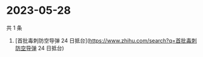 # 2023-05-28

共 1 条

<!-- BEGIN ZHIHUSEARCH -->
<!-- 最后更新时间 Sun May 28 2023 07:06:06 GMT+0800 (China Standard Time) -->
1. [首批毒刺防空导弹 24 日抵台](https://www.zhihu.com/search?q=首批毒刺防空导弹 24 日抵台)
<!-- END ZHIHUSEARCH -->
